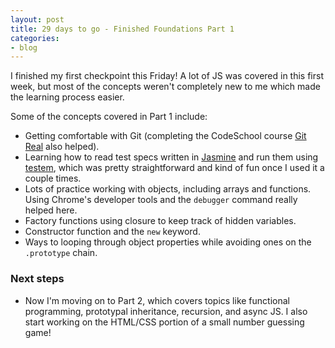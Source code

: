 ```yaml
---
layout: post
title: 29 days to go - Finished Foundations Part 1
categories:
- blog
---
```


I finished my first checkpoint this Friday! A lot of JS was covered in this first week, but most of the concepts weren't completely new to me which made the learning process easier.

Some of the concepts covered in Part 1 include:
- Getting comfortable with Git (completing the CodeSchool course [Git Real](https://www.codeschool.com/courses/git-real) also helped).
- Learning how to read test specs written in [Jasmine](https://jasmine.github.io/) and run them using [testem](https://github.com/testem/testem), which was pretty straightforward and kind of fun once I used it a couple times.
- Lots of practice working with objects, including arrays and functions. Using Chrome's developer tools and the `debugger` command really helped here.
- Factory functions using closure to keep track of hidden variables.
- Constructor function and the `new` keyword.
- Ways to looping through object properties while avoiding ones on the `.prototype` chain.

### Next steps
- Now I'm moving on to Part 2, which covers topics like functional programming, prototypal inheritance, recursion, and async JS. I also start working on the HTML/CSS portion of a small number guessing game!